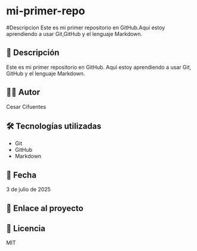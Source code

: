 # mi-primer-repo
#Descripcion Este es mi primer repositorio en GitHub.Aqui estoy aprendiendo a usar Git,GitHub y el lenguaje Markdown. 
## 📌 Descripción
Este es mi primer repositorio en GitHub. Aquí estoy aprendiendo a usar Git, GitHub y el lenguaje Markdown.

## 👨‍💻 Autor
Cesar Cifuentes 

## 🛠 Tecnologías utilizadas
- Git
- GitHub
- Markdown
## 📅 Fecha
3 de julio de 2025
## 🔗 Enlace al proyecto

## 📝 Licencia
MIT
